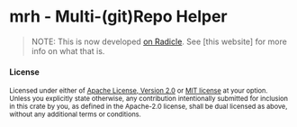 # mrh - Multi-(git)Repo Helper

> NOTE:
> This is now developed [on Radicle].
> See [this website] for more info on what that is.

[on Radicle]: https://app.radicle.at/nodes/seed.radicle.at/rad:z37EycTqZeuGMYpUSCM3v2e2qe16s
[the website]: https://radicle.xyz

#### License

<sup>
Licensed under either of
<a href="LICENSE-APACHE">Apache License, Version 2.0</a>
or
<a href="LICENSE-MIT">MIT license</a>
at your option.
</sup>

<br>

<sub>
Unless you explicitly state otherwise, any contribution intentionally submitted
for inclusion in this crate by you, as defined in the Apache-2.0 license, shall
be dual licensed as above, without any additional terms or conditions.
</sub>
